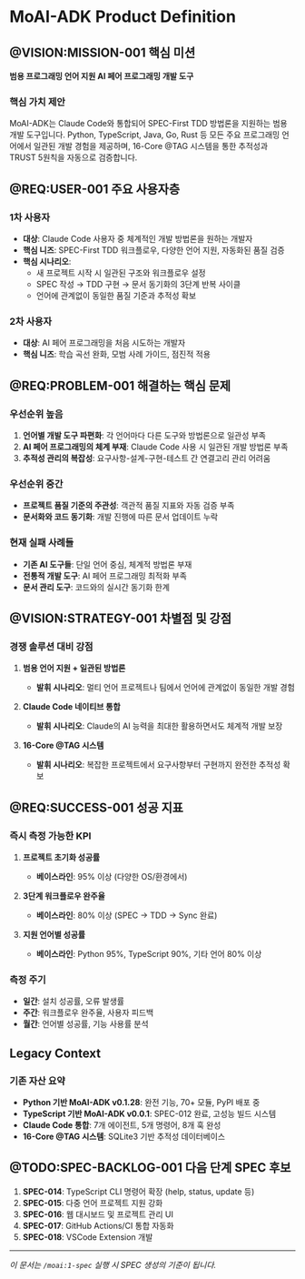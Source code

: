 # MoAI-ADK Product Definition

## @VISION:MISSION-001 핵심 미션

**범용 프로그래밍 언어 지원 AI 페어 프로그래밍 개발 도구**

### 핵심 가치 제안

MoAI-ADK는 Claude Code와 통합되어 SPEC-First TDD 방법론을 지원하는 범용 개발 도구입니다. Python, TypeScript, Java, Go, Rust 등 모든 주요 프로그래밍 언어에서 일관된 개발 경험을 제공하며, 16-Core @TAG 시스템을 통한 추적성과 TRUST 5원칙을 자동으로 검증합니다.

## @REQ:USER-001 주요 사용자층

### 1차 사용자
- **대상**: Claude Code 사용자 중 체계적인 개발 방법론을 원하는 개발자
- **핵심 니즈**: SPEC-First TDD 워크플로우, 다양한 언어 지원, 자동화된 품질 검증
- **핵심 시나리오**:
  - 새 프로젝트 시작 시 일관된 구조와 워크플로우 설정
  - SPEC 작성 → TDD 구현 → 문서 동기화의 3단계 반복 사이클
  - 언어에 관계없이 동일한 품질 기준과 추적성 확보

### 2차 사용자
- **대상**: AI 페어 프로그래밍을 처음 시도하는 개발자
- **핵심 니즈**: 학습 곡선 완화, 모범 사례 가이드, 점진적 적용

## @REQ:PROBLEM-001 해결하는 핵심 문제

### 우선순위 높음
1. **언어별 개발 도구 파편화**: 각 언어마다 다른 도구와 방법론으로 일관성 부족
2. **AI 페어 프로그래밍의 체계 부재**: Claude Code 사용 시 일관된 개발 방법론 부족
3. **추적성 관리의 복잡성**: 요구사항-설계-구현-테스트 간 연결고리 관리 어려움

### 우선순위 중간
- **프로젝트 품질 기준의 주관성**: 객관적 품질 지표와 자동 검증 부족
- **문서화와 코드 동기화**: 개발 진행에 따른 문서 업데이트 누락

### 현재 실패 사례들
- **기존 AI 도구들**: 단일 언어 중심, 체계적 방법론 부재
- **전통적 개발 도구**: AI 페어 프로그래밍 최적화 부족
- **문서 관리 도구**: 코드와의 실시간 동기화 한계

## @VISION:STRATEGY-001 차별점 및 강점

### 경쟁 솔루션 대비 강점
1. **범용 언어 지원 + 일관된 방법론**
   - **발휘 시나리오**: 멀티 언어 프로젝트나 팀에서 언어에 관계없이 동일한 개발 경험

2. **Claude Code 네이티브 통합**
   - **발휘 시나리오**: Claude의 AI 능력을 최대한 활용하면서도 체계적 개발 보장

3. **16-Core @TAG 시스템**
   - **발휘 시나리오**: 복잡한 프로젝트에서 요구사항부터 구현까지 완전한 추적성 확보

## @REQ:SUCCESS-001 성공 지표

### 즉시 측정 가능한 KPI
1. **프로젝트 초기화 성공률**
   - **베이스라인**: 95% 이상 (다양한 OS/환경에서)

2. **3단계 워크플로우 완주율**
   - **베이스라인**: 80% 이상 (SPEC → TDD → Sync 완료)

3. **지원 언어별 성공률**
   - **베이스라인**: Python 95%, TypeScript 90%, 기타 언어 80% 이상

### 측정 주기
- **일간**: 설치 성공률, 오류 발생률
- **주간**: 워크플로우 완주율, 사용자 피드백
- **월간**: 언어별 성공률, 기능 사용률 분석

## Legacy Context

### 기존 자산 요약
- **Python 기반 MoAI-ADK v0.1.28**: 완전 기능, 70+ 모듈, PyPI 배포 중
- **TypeScript 기반 MoAI-ADK v0.0.1**: SPEC-012 완료, 고성능 빌드 시스템
- **Claude Code 통합**: 7개 에이전트, 5개 명령어, 8개 훅 완성
- **16-Core @TAG 시스템**: SQLite3 기반 추적성 데이터베이스

## @TODO:SPEC-BACKLOG-001 다음 단계 SPEC 후보

1. **SPEC-014**: TypeScript CLI 명령어 확장 (help, status, update 등)
2. **SPEC-015**: 다중 언어 프로젝트 지원 강화
3. **SPEC-016**: 웹 대시보드 및 프로젝트 관리 UI
4. **SPEC-017**: GitHub Actions/CI 통합 자동화
5. **SPEC-018**: VSCode Extension 개발

---

_이 문서는 `/moai:1-spec` 실행 시 SPEC 생성의 기준이 됩니다._